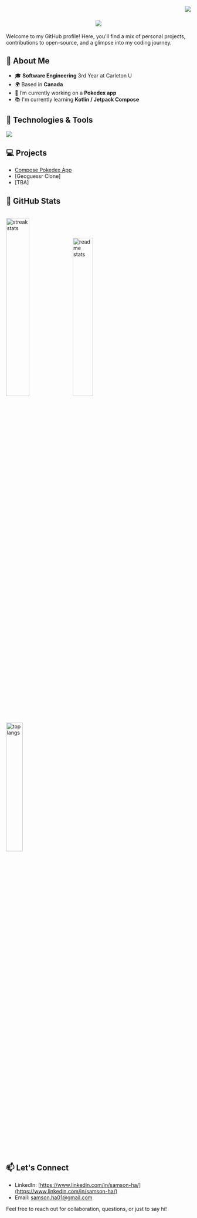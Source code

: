 <img align="right" src="https://visitor-badge.laobi.icu/badge?page_id=SamsonHa2.SamsonHa2" />

<h1 align="center">
    <img src="https://readme-typing-svg.herokuapp.com/?font=Righteous&size=35&center=true&vCenter=true&width=500&height=70&duration=4000&lines=Hi+There!+👋;+I'm+Samson+Ha!;" />
</h1>

Welcome to my GitHub profile! Here, you'll find a mix of personal projects, contributions to open-source, and a glimpse into my coding journey.

## 🌱 About Me
- 🎓 **Software Engineering** 3rd Year at Carleton U
- 🌍 Based in **Canada**
- 🔭 I’m currently working on a **Pokedex app**
- 📚 I'm currently learning **Kotlin / Jetpack Compose**

## 🔧 Technologies & Tools

<img src="https://skillicons.dev/icons?i=kotlin,androidstudio,c,css,gradle,java,javascript,py,react,vscode,github" /><br>

## 💻 Projects

- [Compose Pokedex App](https://github.com/SamsonHa2/Pokedex) 
- [Geoguessr Clone] <!-- (Link to Project) - Short project description. -->
- [TBA] <!-- (Link to Project) - Short project description. -->

## 🚀 GitHub Stats

<br>

<div>
    <img width="35.25%" src="https://streak-stats.demolab.com/?user=SamsonHa2&count_private=true&theme=react&border_radius=10" alt="streak stats"/>
    <img width="33.25%" src="https://github-readme-stats.vercel.app/api?username=SamsonHa2&count_private=true&show_icons=true&theme=react&rank_icon=github&border_radius=10" alt="readme stats" />
    <img width="30%" src="https://github-readme-stats.vercel.app/api/top-langs/?username=SamsonHa2&hide=HTML&langs_count=8&layout=compact&theme=react&border_radius=10&size_weight=0.5&count_weight=0.5&exclude_repo=github-readme-stats" alt="top langs" />
</div>

## 📫 Let's Connect

- LinkedIn: [https://www.linkedin.com/in/samson-ha/](https://www.linkedin.com/in/samson-ha/)
- Email: samson.ha01@gmail.com


Feel free to reach out for collaboration, questions, or just to say hi!
